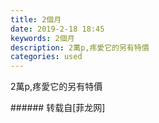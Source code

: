 ```yaml
---
title: 2個月
date: 2019-2-18 18:45
keywords: 2個月
description: 2萬p,疼愛它的另有特價
categories: used
---
```

<td class="t_f" id="postmessage_3051972">

2萬p,疼愛它的另有特價<br/>
<img alt="" border="0" class="zoom" data-cf-modified-6d6a7bb16700ebb2c3ba91e6-="" file="http://www.flw.ph/data/appbyme/upload/image/201902/18/VVM2k8zwN4vv.jpg" id="aimg_FdxKn" lazyloadthumb="1" onclick="" onmouseover="" src="http://www.flw.ph/data/appbyme/upload/image/201902/18/VVM2k8zwN4vv.jpg"/><br/>
<img alt="" border="0" class="zoom" data-cf-modified-6d6a7bb16700ebb2c3ba91e6-="" file="http://www.flw.ph/data/appbyme/upload/image/201902/18/6MjlDf7PETpY.jpg" id="aimg_PULro" lazyloadthumb="1" onclick="" onmouseover="" src="http://www.flw.ph/data/appbyme/upload/image/201902/18/6MjlDf7PETpY.jpg"/><br/>
</td>
###### 转载自[菲龙网]